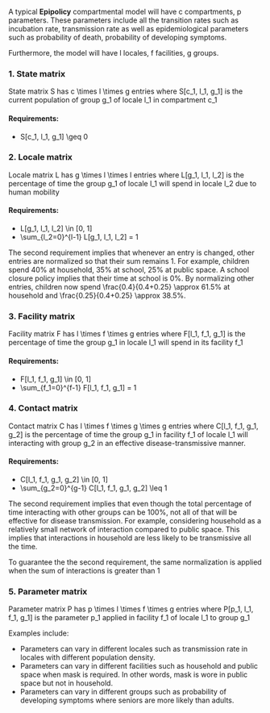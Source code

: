 A typical **Epipolicy** compartmental model will have <tex>c</tex> compartments, <tex>p</tex> parameters. These parameters include all the transition rates such as incubation rate, transmission rate as well as epidemiological parameters such as probability of death, probability of developing symptoms.

Furthermore, the model will have <tex>l</tex> locales, <tex>f</tex> facilities, <tex>g</tex> groups.

### 1. State matrix

State matrix <tex>S</tex> has <tex>c \times l \times g</tex> entries where <tex>S[c_1, l_1, g_1]</tex> is the current population of group <tex>g_1</tex> of locale <tex>l_1</tex> in compartment <tex>c_1</tex>


#### Requirements:

- <latex-line-left>S[c_1, l_1, g_1] \geq 0</latex-line-left>

### 2. Locale matrix

Locale matrix <tex>L</tex> has <tex>g \times l \times l</tex> entries where <tex>L[g_1, l_1, l_2]</tex> is the percentage of time the group <tex>g_1</tex> of locale <tex>l_1</tex> will spend in locale <tex>l_2</tex> due to human mobility

#### Requirements:

- <tex>L[g_1, l_1, l_2] \in [0, 1]</tex>
- <tex> \sum_{l_2=0}^{l-1} L[g_1, l_1, l_2] = 1 </tex>

The second requirement implies that whenever an entry is changed, other entries are normalized so that their sum remains 1. For example, children spend 40% at household, 35% at school, 25% at public space. A school closure policy implies that their time at school is 0%. By normalizing other entries, children now spend <tex>\frac{0.4}{0.4+0.25} \approx 61.5%</tex> at household and <tex>\frac{0.25}{0.4+0.25} \approx 38.5%</tex>.

### 3. Facility matrix

Facility matrix <tex>F</tex> has <tex>l \times f \times g</tex> entries where <tex>F[l_1, f_1, g_1]</tex> is the percentage of time the group <tex>g_1</tex> in locale <tex>l_1</tex> will spend in its facility <tex>f_1</tex>

#### Requirements:

- <tex> F[l_1, f_1, g_1] \in [0, 1] </tex>
- <tex> \sum_{f_1=0}^{f-1} F[l_1, f_1, g_1] = 1 </tex>

### 4. Contact matrix

Contact matrix <tex>C</tex> has <tex>l \times f \times g \times g</tex> entries where <tex>C[l_1, f_1, g_1, g_2]</tex> is the percentage of time the group <tex>g_1</tex> in facility <tex>f_1</tex> of locale <tex>l_1</tex> will interacting with group <tex>g_2</tex> in an effective disease-transmissive manner.

#### Requirements:

- <tex> C[l_1, f_1, g_1, g_2] \in [0, 1] </tex>
- <tex> \sum_{g_2=0}^{g-1} C[l_1, f_1, g_1, g_2] \leq 1 </tex>

The second requirement implies that even though the total percentage of time interacting with other groups can be 100%, not all of that will be effective for disease transmission. For example, considering household as a relatively small network of interaction compared to public space. This implies that interactions in household are less likely to be transmissive all the time.

To guarantee the the second requirement, the same normalization is applied when the sum of interactions is greater than 1

### 5. Parameter matrix

Parameter matrix <tex>P</tex> has <tex>p \times l \times f \times g</tex> entries where <tex>P[p_1, l_1, f_1, g_1]</tex> is the parameter <tex>p_1</tex> applied in facility <tex>f_1</tex> of locale <tex>l_1</tex> to group <tex>g_1</tex>

Examples include:
- Parameters can vary in different locales such as transmission rate in locales with different population density.
- Parameters can vary in different facilities such as household and public space when mask is required. In other words, mask is wore in public space but not in household.
- Parameters can vary in different groups such as probability of developing symptoms where seniors are more likely than adults.
